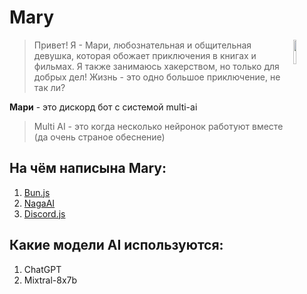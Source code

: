 # Mary

<img align="right" width="10%" src="https://codeberg.org/repo-avatars/b3d32b2bdec20c0731855eef0cf9eb79512eb4d9fadb45e20fb48b77ffde9dde"/>

> Привет! Я - Мари, любознательная и общительная девушка, которая обожает приключения в книгах и фильмах. Я также занимаюсь хакерством, но только для добрых дел! Жизнь - это одно большое приключение, не так ли?

**Мари** - это дискорд бот с системой multi-ai

> Multi AI - это когда несколько нейронок работуют вместе (да очень страное обеснение)

## На чём написына Mary:

1. [Bun.js](https://bun.sh/)
2. [NagaAI](https://naga.ac/)
3. [Discord.js](https://discord.js.org/)

## Какие модели AI используются:

1. ChatGPT
2. Mixtral-8x7b
